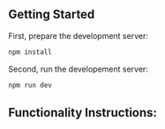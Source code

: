 ## Getting Started

First, prepare the development server:

```bash
npm install
```

Second, run the developement server:

```bash
npm run dev
```
## Functionality Instructions:

